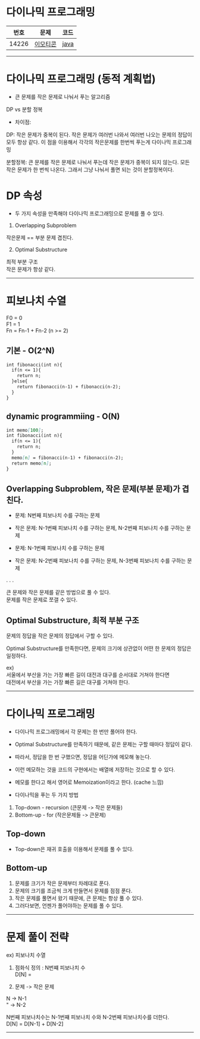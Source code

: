 # 다이나믹 프로그래밍

| 번호 | 문제 | 코드 |
|:---:|:---:|:---|
| 14226 | [이모티콘](https://www.acmicpc.net/problem/14226) | [java](https://github.com/hwlee9505/Algorithm/blob/master/boj/14226.java) |

---

# 다이나믹 프로그래밍 (동적 계획법)

- 큰 문제를 작은 문제로 나눠서 푸는 알고리즘  

DP vs 분할 정복  
- 차이점:

DP: 작은 문제가 중복이 된다. 작은 문제가 여러번 나와서 여러번 나오는 문제의 정답이 모두 항상 같다. 이 점을 이용해서 각각의 작은문제를 한번씩 푸는게 다이나믹 프로그래밍  

분할정복: 큰 문제를 작은 문제로 나눠서 푸는데 작은 문제가 중복이 되지 않는다. 모든 작은 문제가 한 번씩 나온다. 그래서 그냥 나눠서 풀면 되는 것이 분할정복이다.  

# DP 속성  

- 두 가지 속성을 만족해야 다이나믹 프로그래밍으로 문제를 풀 수 있다.  

1. Overlapping Subproblem  

작은문제 == 부분 문제 겹친다.  

2. Optimal Substructure  

최적 부분 구조  
작은 문제가 항상 같다.  

---

# 피보나치 수열

F0 = 0  
F1 = 1  
Fn = Fn-1 + Fn-2 (n >= 2)  

## 기본 - O(2^N)  

```markdown
int fibonacci(int n){
  if(n <= 1){
    return n;
  }else{
    return fibonacci(n-1) + fibonacci(n-2);
  }
}
```

## dynamic programmiing - O(N)  

```markdown
int memo[100];
int fibonacci(int n){
  if(n <= 1){
    return n;
  }
  memo[n] = fibonacci(n-1) + fibonacci(n-2);
  return memo[n];
}
```

## Overlapping Subproblem, 작은 문제(부분 문제)가 겹친다.

- 문제: N번째 피보나치 수를 구하는 문제  
- 작은 문제: N-1번째 피보나치 수를 구하는 문제, N-2번째 피보나치 수를 구하는 문제  

- 문제: N-1번째 피보나치 수를 구하는 문제  
- 작은 문제: N-2번째 피보나치 수를 구하는 문제, N-3번째 피보나치 수를 구하는 문제  

 .
 .
 .

큰 문제와 작은 문제를 같은 방법으로 풀 수 있다.  
문제를 작은 문제로 쪼갤 수 있다.  


## Optimal Substructure, 최적 부분 구조

문제의 정답을 작은 문제의 정답에서 구할 수 있다.  

Optimal Substructure를 만족한다면, 문제의 크기에 상관없이 어떤 한 문제의 정답은 일정하다.  


ex)  
서울에서 부산을 가는 가장 빠른 길이 대전과 대구를 순서대로 거쳐야 한다면  
대전에서 부산을 가는 가장 빠른 길은 대구를 거쳐야 한다.  

---

# 다이나믹 프로그래밍  

- 다이나믹 프로그래밍에서 각 문제는 한 번만 풀어야 한다.  
- Optimal Substructure를 만족하기 때문에, 같은 문제는 구할 때마다 정답이 같다.  
- 따라서, 정답을 한 번 구했으면, 정답을 어딘가에 메모해 놓는다.  
- 이런 메모하는 것을 코드의 구현에서는 배열에 저장하는 것으로 할 수 있다.  
- 메모를 한다고 해서 영어로 Memoization이라고 한다. (cache 느낌)  

- 다이나믹을 푸는 두 가지 방법  
1. Top-down   - recursion  (큰문제     -> 작은 문제들)  
2. Bottom-up  - for        (작은문제들 -> 큰문제)  

## Top-down  

- Top-down은 재귀 호출을 이용해서 문제를 풀 수 있다.  

## Bottom-up  

1. 문제를 크기가 작은 문제부터 차례대로 푼다.  
2. 문제의 크기를 조금씩 크게 만들면서 문제를 점점 푼다.  
3. 작은 문제를 풀면서 왔기 때문에, 큰 문제는 항상 풀 수 있다.  
4. 그러다보면, 언젠가 풀어야하는 문제를 풀 수 있다.  

---

# 문제 풀이 전략

ex) 피보나치 수열  

1. 점화식 정의 : N번쨰 피보나치 수  
D[N] = 


2. 문제 -> 작은 문제

N ->  N-1    
" ->  N-2  

N번째 피보나치수는 N-1번쨰 피보나치 수와 N-2번째 피보나치수를 더한다.  
D[N]      =        D[N-1]       +        D[N-2]  

---

